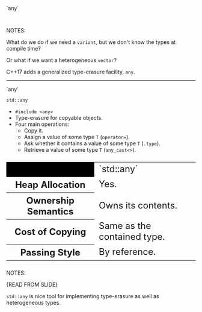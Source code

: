 <div class="slide-title">`any`</div>

<pre style="display: inline-block;"><code class='sample' sample='cpp17_features/
33_library_any
/
10_vector_any.cpp
#primary
'></code></pre>

NOTES:

What do we do if we need a `variant`, but we don't know the types at compile time?

Or what if we want a heterogeneous `vector`?

C++17 adds a generalized type-erasure facility, `any`.

---

<div class="slide-title">`any`</div>

`std::any`

* `#include <any>`
* Type-erasure for copyable objects. 
* Four main operations:
  * Copy it. 
  * Assign a value of some type `T` (`operator=`).
  * Ask whether it contains a value of some type `T` (`.type`).
  * Retrieve a value of some type `T` (`any_cast<>`).

<table style="font-size: 24px;">
<tr><th style="background: #000; border-top: 0px; border-left: 0px;"></th>
                                    <td>`std::any`</td></tr>
<tr><th>Heap Allocation</th>        <td>Yes.</td>
<tr><th>Ownership Semantics</th>    <td>Owns its contents.</td></tr>
<tr><th>Cost of Copying</th>        <td>Same as the contained type.</td></tr>
<tr><th>Passing Style</th>          <td>By reference.</td></tr>
</table>

NOTES:

{READ FROM SLIDE}

`std::any` is nice tool for implementing type-erasure as well as heterogeneous
types.

<!--

<div class="slide-title">`any`</div>

<pre style="display: inline-block;"><code class='sample' sample='cpp17_features/
33_library_any
/
00_mailbox_interface.cpp
#primary
'></code></pre>

XXXXX::
What do we do if we need a `variant`, but we don't know the types at compile time?

What we need is type erasure.

For example, let's say we wanted to implement a type-erased thread-safe mailbox -
a place where a producer can put a value and consumer can get a value.

<div class="slide-title">`any`</div>

<div class="left">
<span style="display: block">__**Before**__</span>

<pre style="display: inline-block;"><code class='sample' sample='cpp17_features/
33_library_any
/
01_mailbox_void_star.cpp
#primary
'></code></pre>
</div>

<div class="right">
</div>

<div class="slide-title">`any`</div>

<div class="left">
<span style="display: block">__**Before**__</span>

<pre style="display: inline-block;"><code class='sample' sample='cpp17_features/
33_library_any
/
02_mailbox_void_star_memory_leak.cpp
#primary
'></code></pre>
</div>

<div class="right">
</div>

<div class="slide-title">`any`</div>

<div class="left">
<span style="display: block">__**Before**__</span>

<pre style="display: inline-block;"><code class='sample' sample='cpp17_features/
33_library_any
/
03_mailbox_void_star_no_checking.cpp
#primary
'></code></pre>
</div>

<div class="right">
</div>

XXXXX:
Before C++17, we could implement this manually with `void*`, but it's not pretty.

<div class="slide-title">`any`</div>

<div class="left">
<span style="display: block">__**Before**__</span>

<pre style="display: inline-block;"><code class='sample' sample='cpp17_features/
33_library_any
/
04_mailbox_before_vs_cpp17.cpp
#left
'></code></pre>
</div>

<div class="right">
<span style="display: block">__**C++17**__</span>

<pre style="display: inline-block;"><code class='sample' sample='cpp17_features/
33_library_any
/
04_mailbox_before_vs_cpp17.cpp
#right
'></code></pre>
</div>

-->
